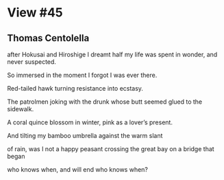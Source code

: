 # View #45
## Thomas Centolella
after Hokusai and Hiroshige
I dreamt half my life was spent
in wonder, and never suspected.

So immersed in the moment
I forgot I was ever there.

Red-tailed hawk turning
resistance into ecstasy.

The patrolmen joking with the drunk
whose butt seemed glued to the sidewalk.

A coral quince blossom in winter,
pink as a lover’s present.

And tilting my bamboo umbrella
against the warm slant

of rain, was I not a happy peasant
crossing the great bay on a bridge that began

who knows when, and will end
who knows when?